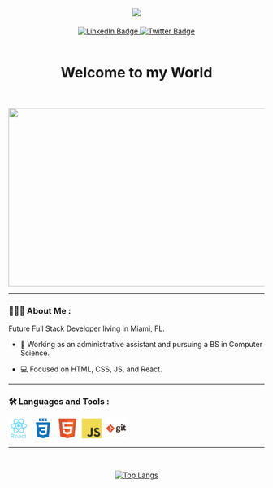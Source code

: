 <div id="gif" align= center>
  <img src="https://media.giphy.com/media/800iiDTaNNFOwytONV/giphy.gif" width="180"/>
</div>
<br>

<div id="badges" align= center>
  <a href="https://www.linkedin.com/in/will-berry-38798391/">
    <img src="https://img.shields.io/badge/LinkedIn-blue?style=for-the-badge&logo=linkedin&logoColor=white" alt="LinkedIn Badge"/>
  </a>
  
  <a href="https://twitter.com/EasyRawlins_">
    <img src="https://img.shields.io/badge/Twitter-blue?style=for-the-badge&logo=twitter&logoColor=white" alt="Twitter Badge"/>
  </a>
</div>
<br>

<div align= center> <h1> Welcome to my World </h1> </div>
<br>
<br>

<div align="center">
  <img src="https://media2.giphy.com/media/10zxDv7Hv5RF9C/giphy.gif?cid=ecf05e478i91th0ang5yk1euk7np3xml0ec8w12179c2ww9m&rid=giphy.gif&ct=g" 
       align= center width="800" height="350"/>
</div>

---

###  🧑🏾‍💻 About Me :
Future Full Stack Developer living in Miami, FL.

- 📓 Working as an administrative assistant and pursuing a BS in Computer Science.

- 💻 Focused on HTML, CSS, JS, and React.


---

### :hammer_and_wrench: Languages and Tools :

<div> 
  <img src="https://github.com/devicons/devicon/blob/master/icons/react/react-original-wordmark.svg" title="React" alt="React" width="40" height="40"/>&nbsp;
  <img src="https://github.com/devicons/devicon/blob/master/icons/css3/css3-plain-wordmark.svg"  title="CSS3" alt="CSS" width="40" height="40"/>&nbsp;
  <img src="https://github.com/devicons/devicon/blob/master/icons/html5/html5-original.svg" title="HTML5" alt="HTML" width="40" height="40"/>&nbsp;
  <img src="https://github.com/devicons/devicon/blob/master/icons/javascript/javascript-original.svg" title="JavaScript" alt="JavaScript" width="40" height="40"/>&nbsp;
  <img src="https://github.com/devicons/devicon/blob/master/icons/git/git-original-wordmark.svg" title="Git" **alt="Git" width="40" height="40"/>
</div>

---

<br>
<div align= center>

[![Top Langs](https://github-readme-stats.vercel.app/api/top-langs/?username=Will-92&layout=compact&theme=vision-friendly-dark)](https://github.com/anuraghazra/github-readme-stats)
</div>
